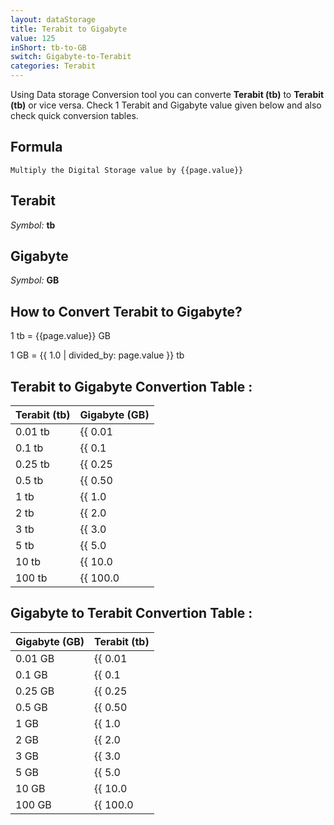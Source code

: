 ```yaml
---
layout: dataStorage
title: Terabit to Gigabyte
value: 125
inShort: tb-to-GB
switch: Gigabyte-to-Terabit
categories: Terabit
---
```


Using Data storage Conversion tool you can converte **Terabit (tb)** to **Terabit (tb)** or vice versa. Check 1 Terabit and Gigabyte value given below and also check quick conversion tables.

## Formula
`Multiply the Digital Storage value by {{page.value}}`

## Terabit
*Symbol:* **tb**

## Gigabyte
*Symbol:* **GB**

## How to Convert Terabit to Gigabyte?

1 tb = {{page.value}} GB

1 GB = {{ 1.0 | divided_by: page.value }} tb


## Terabit to Gigabyte Convertion Table :

| Terabit (tb) | Gigabyte (GB) |
| ---- | ---- |
| 0.01 tb | {{ 0.01 | times: page.value }} GB |
| 0.1 tb | {{ 0.1 | times: page.value }} GB |
| 0.25 tb | {{ 0.25 | times: page.value }} GB |
| 0.5 tb | {{ 0.50 | times: page.value }} GB |
| 1 tb | {{ 1.0 | times: page.value }} GB |
| 2 tb | {{ 2.0 | times: page.value }} GB |
| 3 tb | {{ 3.0 | times: page.value }} GB |
| 5 tb | {{ 5.0 | times: page.value }} GB |
| 10 tb | {{ 10.0 | times: page.value }} GB |
| 100 tb | {{ 100.0 | times: page.value }} GB |

## Gigabyte to Terabit Convertion Table :

| Gigabyte (GB) | Terabit (tb) |
| ---- | ---- |
| 0.01 GB | {{ 0.01 | divided_by: page.value }} tb |
| 0.1 GB | {{ 0.1 | divided_by: page.value }} tb |
| 0.25 GB | {{ 0.25 | divided_by: page.value }} tb |
| 0.5 GB | {{ 0.50 | divided_by: page.value }} tb |
| 1 GB | {{ 1.0 | divided_by: page.value }} tb |
| 2 GB | {{ 2.0 | divided_by: page.value }} tb |
| 3 GB | {{ 3.0 | divided_by: page.value }} tb |
| 5 GB | {{ 5.0 | divided_by: page.value }} tb |
| 10 GB | {{ 10.0 | divided_by: page.value }} tb |
| 100 GB | {{ 100.0 | divided_by: page.value }} tb |


<script>
document.getElementById('selectInput')[14].selected = true
document.getElementById('selectOutput')[12].selected = true
</script>
